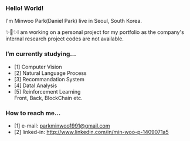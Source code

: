 ### Hello! World!
I'm Minwoo Park(Daniel Park) live in Seoul, South Korea.

✨🍰✨I am working on a personal project for my portfolio as the company's internal research project codes are not available.

### I’m currently studying...
- [1] Computer Vision
- [2] Natural Language Process
- [3] Recommandation System
- [4] Datal Analysis
- [5] Reinforcement Learning
<br> Front, Back, BlockChain etc. 

### How to reach me...
- [1] e-mail: parkminwoo1991@gmail.com
- [2] linked-in: http://www.linkedin.com/in/min-woo-p-1409071a5

<!--
**DSDanielPark/DSDanielPark** is a ✨ _special_ ✨ repository because its `README.md` (this file) appears on your GitHub profile.

Here are some ideas to get you started:

- 🔭 I’m currently working on ...
- 🌱 I’m currently learning ...
- 👯 I’m looking to collaborate on ...
- 🤔 I’m looking for help with ...
- 💬 Ask me about ...
- 📫 How to reach me: ...
- 😄 Pronouns: ...
- ⚡ Fun fact: ...
-->

